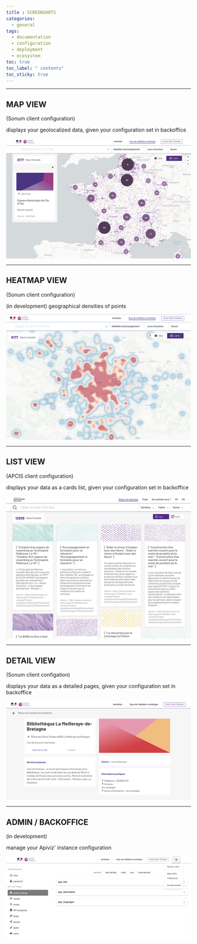 ```yaml
---
title : SCREENSHOTS
categories:
  - general
tags:
  - documentation
  - configuration
  - deployment
  - ecosystem
toc: true
toc_label: " contents"
toc_sticky: true
---
```


------------

## MAP VIEW 
(Sonum client configuration)

displays your geolocalized data, given your configuration set in backoffice

![MAP VIEW](/documentation/screenshots/map-view-sonum-03.png)


------------

## HEATMAP VIEW 
(Sonum client configuration)

(in development) geographical densities of points

![HEATMAP VIEW](/documentation/screenshots/heatmap-view-sonum-02.png)

------------

## LIST VIEW 
(APCIS client configuration)

displays your data as a cards list, given your configuration set in backoffice

![LIST VIEW](/documentation/screenshots/list-view-apcis-01.png)

------------

## DETAIL VIEW 
(Sonum client configation)

displays your data as a detailed pages, given your configuration set in backoffice

![DETAIL VIEW](/documentation/screenshots/detail-view-sonum-01.png)

------------

## ADMIN / BACKOFFICE 
(in development)

manage your Apiviz' instance configuration

![ADMIN VIEW](/documentation/screenshots/backoffice-sonum-01.png)

